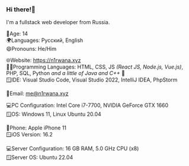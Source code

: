 ### Hi there!👋

I'm a fullstack web developer from Russia.

🔞Age: 14 <br/>
🌍Languages: Русский, English <br/>
😄Pronouns: He/Him <br/>

🌐Website: https://n1rwana.xyz <br/>
🧑‍💻Programming Languages: HTML, CSS, JS _(React JS, Node.js, Vue.js)_, PHP, SQL, Python _and a little of Java and C++_ 🙂 <br/>
🪟IDE: Visual Studio Code, Visual Studio 2022, IntelliJ IDEA, PhpStorm

📨Email: me@n1rwana.xyz

💻PC Configuration: Intel Core i7-7700, NVIDIA GeForce GTX 1660 <br/>
🪟OS: Windows 11, Linux Ubuntu 20.04

📱Phone: Apple iPhone 11<br/>
🪟iOS Version: 16.2

💻Server Configuration: 16 GB RAM, 5.0 GHz CPU (x8) <br/>
🪟Server OS: Ubuntu 22.04
